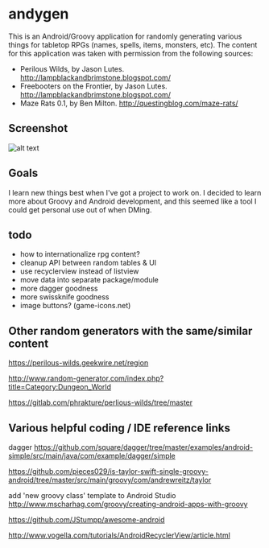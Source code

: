 # andygen

This is an Android/Groovy application for randomly generating various
things for tabletop RPGs (names, spells, items, monsters, etc). The 
content for this application was taken with permission from the following
sources:

* Perilous Wilds, by Jason Lutes. http://lampblackandbrimstone.blogspot.com/
* Freebooters on the Frontier, by Jason Lutes. http://lampblackandbrimstone.blogspot.com/
* Maze Rats 0.1, by Ben Milton. http://questingblog.com/maze-rats/

## Screenshot

![alt text](https://github.com/stevesea/andygen/raw/master/docs/images/mr_monsters.png "Monsters generated for Maze Rats")

## Goals

I learn new things best when I've got a project to work on. I decided
to learn more about Groovy and Android development, and this seemed like
a tool I could get personal use out of when DMing.

## todo

- how to internationalize rpg content?
- cleanup API between random tables & UI
- use recyclerview instead of listview
- move data into separate package/module
- more dagger goodness
- more swissknife goodness
- image buttons? (game-icons.net)


## Other random generators with the same/similar content

https://perilous-wilds.geekwire.net/region

http://www.random-generator.com/index.php?title=Category:Dungeon_World

https://gitlab.com/phrakture/perlious-wilds/tree/master


## Various helpful coding / IDE reference links

dagger
https://github.com/square/dagger/tree/master/examples/android-simple/src/main/java/com/example/dagger/simple

https://github.com/pieces029/is-taylor-swift-single-groovy-android/tree/master/src/main/groovy/com/andrewreitz/taylor


add 'new groovy class' template to Android Studio http://www.mscharhag.com/groovy/creating-android-apps-with-groovy

https://github.com/JStumpp/awesome-android

http://www.vogella.com/tutorials/AndroidRecyclerView/article.html
